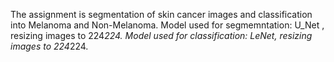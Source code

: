 The assignment is segmentation of skin cancer images and classification into Melanoma and Non-Melanoma.
Model used for segmemntation: U_Net , resizing images to 224*224.
Model used for classification: LeNet, resizing images to 224*224.
